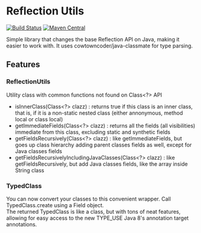 # Reflection Utils
[![Build Status](https://github.com/luanpotter/reflection-utils/workflows/Test/badge.svg?branch=master&event=push)](https://github.com/luanpotter/reflection-utils/actions)
[![Maven Central](https://img.shields.io/maven-central/v/xyz.luan/reflection-utils)](https://search.maven.org/artifact/xyz.luan/reflection-utils)

Simple library that changes the base Reflection API on Java, making it easier to work with.
It uses cowtowncoder/java-classmate for type parsing.

## Features

### ReflectionUtils

Utility class with common functions not found on Class<?> API
 * isInnerClass(Class<?> clazz) : returns true if this class is an inner class, that is, if it is a non-static nested class (either annonymous, method local or class local)
 * getImmediateFields(Class<?> clazz) : returns all the fields (all visibilities) immediate from this class, excluding static and synthetic fields
 * getFieldsRecursively(Class<?> clazz) : like getImmediateFields, but goes up class hierarchy adding parent classes fields as well, except for Java classes fields 
 * getFieldsRecursivelyIncludingJavaClasses(Class<?> clazz) : like getFieldsRecursively, but add Java classes fields, like the array inside String class

### TypedClass
 
You can now convert your classes to this convenient wrapper. Call TypedClass.create using a Field object.  
The returned TypedClass is like a class, but with tons of neat features, allowing for easy access to the new TYPE_USE Java 8's annotation target annotations.
